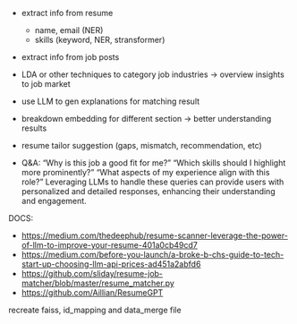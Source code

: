 
- extract info from resume
    - name, email (NER)
    - skills (keyword, NER, stransformer)
- extract info from job posts

- LDA or other techniques to category job industries -> overview insights to job market
- use LLM to gen explanations for matching result
- breakdown embedding for different section -> better understanding results
- resume tailor suggestion (gaps, mismatch, recommendation, etc)
- Q&A:​
    “Why is this job a good fit for me?”
    “Which skills should I highlight more prominently?”
    “What aspects of my experience align with this role?”​
    Leveraging LLMs to handle these queries can provide users with personalized and detailed responses, enhancing their understanding and engagement.

DOCS:
- https://medium.com/thedeephub/resume-scanner-leverage-the-power-of-llm-to-improve-your-resume-401a0cb49cd7
- https://medium.com/before-you-launch/a-broke-b-chs-guide-to-tech-start-up-choosing-llm-api-prices-ad451a2abfd6
- https://github.com/sliday/resume-job-matcher/blob/master/resume_matcher.py
- https://github.com/Aillian/ResumeGPT


recreate faiss, id_mapping and data_merge file